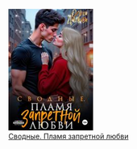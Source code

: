 ![](Сводные.%20Пламя%20запретной%20любви.jpg)  
[Сводные. Пламя запретной любви](Сводные.%20Пламя%20запретной%20любви.md)
